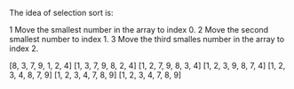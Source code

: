 The idea of selection sort is:

1 Move the smallest number in the array to index 0.
2 Move the second smallest number to index 1.
3 Move the third smalles number in the array to index 2.


[8, 3, 7, 9, 1, 2, 4]
[1, 3, 7, 9, 8, 2, 4]
[1, 2, 7, 9, 8, 3, 4]
[1, 2, 3, 9, 8, 7, 4]
[1, 2, 3, 4, 8, 7, 9]
[1, 2, 3, 4, 7, 8, 9]
[1, 2, 3, 4, 7, 8, 9]